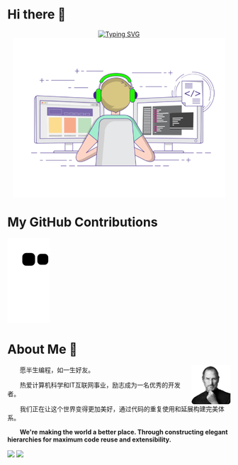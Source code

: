 # Hi there 👋

<div align="center">
  <a href="https://blog.sunguoqi.com/">
    <img src="https://readme-typing-svg.demolab.com?font=Fira+Code&pause=1000&width=800&lines=System.out.println(%22Hello%2C%20World%22)&center=true&size=27" alt="Typing SVG" />
  </a>
  <img align="center" top='60' alt="GIF" src="https://raw.githubusercontent.com/devSouvik/devSouvik/master/gif3.gif" width="480"/>
</div>

# My GitHub Contributions
<!--贪吃蛇 -->
![](https://raw.githubusercontent.com/hwangshifuu/hwangshifuu/main/assets/github-contribution-grid-snake.svg)

# About Me 🙋

<!-- About me 关于我 -->
<img align="right" width="88" src=".github/assets/images/steven.png" />

<p>&emsp;&emsp;愿半生编程，如一生好友。</p>
<p>&emsp;&emsp;热爱计算机科学和IT互联网事业，励志成为一名优秀的开发者。</p>
<p>&emsp;&emsp;我们正在让这个世界变得更加美好，通过代码的重复使用和延展构建完美体系。</p>
<p><strong>&emsp;&emsp;We're making the world a better place. Through constructing elegant hierarchies for maximum code reuse and extensibility.</strong></p>

</td></tr>

<tr>
<td>

<!-- 统计-->
<div>
  <img align="center" height="170px" src="https://github-readme-stats.vercel.app/api?username=hwangshifuu"/>
  <img align="center" height="170px" src="https://github-readme-stats.vercel.app/api/top-langs/?username=hwangshifuu&layout=compact&langs_count=8" />
</div>
